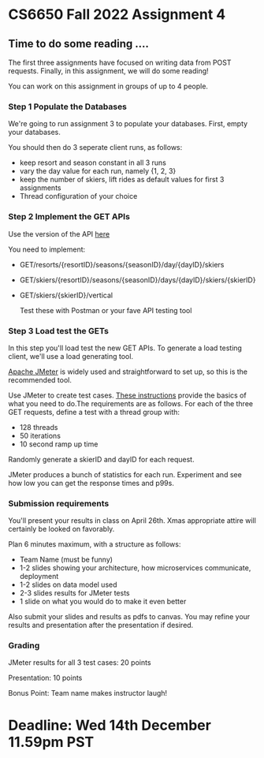 # CS6650 Fall 2022  Assignment 4

## Time to do some reading ....

The first three assignments have focused on writing data from POST requests. Finally, in this assignment, we will do some reading!

You can work on this assignment in groups of up to 4 people.

### Step 1 Populate the Databases

We're going to run assignment 3 to populate your databases. First, empty your databases.

You should then do 3 seperate client runs, as follows:

* keep resort and season constant in all 3 runs
* vary the day value for each run, namely {1, 2, 3}
* keep the number of skiers, lift rides as default values for first 3 assignments
* Thread configuration of your choice

### Step 2 Implement the GET APIs

Use the version of the API [here](https://app.swaggerhub.com/apis/cloud-perf/SkiDataAPI/2.0)

You need to implement:

* GET/resorts/{resortID}/seasons/{seasonID}/day/{dayID}/skiers

* GET/skiers/{resortID}/seasons/{seasonID}/days/{dayID}/skiers/{skierID}

* GET/skiers/{skierID}/vertical
  
  Test these with Postman or your fave API testing tool

### Step 3 Load test the GETs

In this step you'll load test the new GET APIs. To generate a load testing client, we'll use a load generating tool.

[Apache JMeter](https://jmeter.apache.org/) is widely used and straightforward to set up, so this is the recommended tool.

Use JMeter to create test cases. [These instructions](https://jmeter.apache.org/usermanual/build-web-test-plan.html) provide the basics of what you need to do.The requirements are as follows. For each of the three GET requests, define a test with a thread group with:

* 128 threads
* 50 iterations
* 10 second ramp up time

Randomly generate a skierID and dayID for each request.

JMeter produces a bunch of statistics for each run. Experiment and see how low you can get the response times and p99s.

### Submission requirements

You'll present your results in class on April 26th. Xmas appropriate attire will certainly be looked on favorably.

Plan 6 minutes maximum, with a structure as follows:

* Team Name (must be funny)
* 1-2 slides showing your architecture, how microservices communicate, deployment
* 1-2 slides on data model used
* 2-3 slides results for JMeter tests
* 1 slide on what you would do to make it even better

Also submit your slides and results as pdfs to canvas. You may refine your results and presentation after the presentation if desired.

### Grading

JMeter results for all 3 test cases: 20 points

Presentation: 10 points

Bonus Point: Team name makes instructor laugh!

# Deadline: Wed 14th December 11.59pm PST
